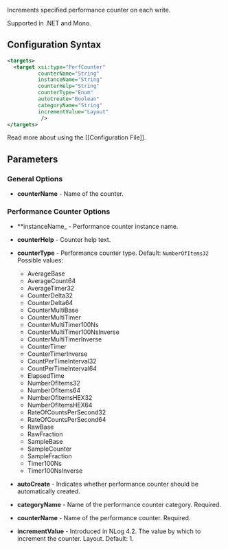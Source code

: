 Increments specified performance counter on each write. 

Supported in .NET and Mono.

## Configuration Syntax
```xml
<targets>
  <target xsi:type="PerfCounter"
          counterName="String"
          instanceName="String"
          counterHelp="String"
          counterType="Enum"
          autoCreate="Boolean"
          categoryName="String"
          incrementValue="Layout"
           />
</targets>
```
Read more about using the [[Configuration File]].

## Parameters
### General Options
* **counterName** - Name of the counter.

### Performance Counter Options
* **instanceName_ - Performance counter instance name.

* **counterHelp** - Counter help text.  

* **counterType** - Performance counter type. Default: `NumberOfItems32`  
Possible values:
  * AverageBase
  * AverageCount64
  * AverageTimer32
  * CounterDelta32
  * CounterDelta64
  * CounterMultiBase
  * CounterMultiTimer
  * CounterMultiTimer100Ns
  * CounterMultiTimer100NsInverse
  * CounterMultiTimerInverse
  * CounterTimer
  * CounterTimerInverse
  * CountPerTimeInterval32
  * CountPerTimeInterval64
  * ElapsedTime
  * NumberOfItems32
  * NumberOfItems64
  * NumberOfItemsHEX32
  * NumberOfItemsHEX64
  * RateOfCountsPerSecond32
  * RateOfCountsPerSecond64
  * RawBase
  * RawFraction
  * SampleBase
  * SampleCounter
  * SampleFraction
  * Timer100Ns
  * Timer100NsInverse

* **autoCreate** - Indicates whether performance counter should be automatically created.

* **categoryName** - Name of the performance counter category. Required.

* **counterName** - Name of the performance counter. Required.

* **incrementValue** - Introduced in NLog 4.2. The value by which to increment the counter. Layout. Default: 1.